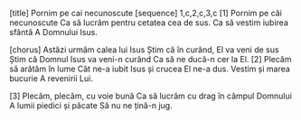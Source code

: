 [title] Pornim pe cai necunoscute
[sequence] 1,c,2,c,3,c
[1]
Pornim pe căi necunoscute
Ca să lucrăm pentru cetatea cea de sus.
Ca să vestim iubirea sfântă
A Domnului Isus.

[chorus]
Astăzi urmăm calea lui Isus
Știm că în curând, El va veni de sus
Știm că Domnul Isus va veni-n curând
Ca să ne ducă-n cer la El.
[2]
Plecăm să arătăm în lume
Cât ne-a iubit Isus și crucea El ne-a dus.
Vestim și marea bucurie
A revenirii Lui.

[3]
Plecăm, plecăm, cu voie bună
Ca să lucrăm cu drag în câmpul Domnului
A lumii piedici și păcate
Să nu ne țină-n jug.

